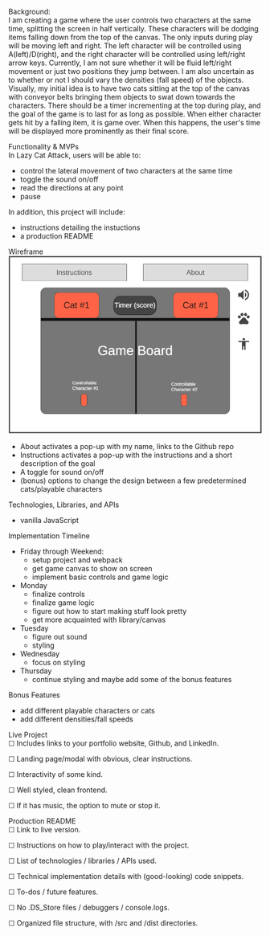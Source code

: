 Background:  
  I am creating a game where the user controls two characters at the same time, splitting the screen in half vertically. 
These characters will be dodging items falling down from the top of the canvas. The only inputs during play will be 
moving left and right. The left character will be controlled using A(left)/D(right), and the right character will be 
controlled using left/right arrow keys. Currently, I am not sure whether it will be fluid left/right movement or just 
two positions they jump between. I am also uncertain as to whether or not I should vary the densities (fall speed) of 
the objects.  
  Visually, my initial idea is to have two cats sitting at the top of the canvas with conveyor belts bringing them 
objects to swat down towards the characters. There should be a timer incrementing at the top during play, and the goal 
of the game is to last for as long as possible. When either character gets hit by a falling item, it is game over. When 
this happens, the user's time will be displayed more prominently as their final score.  


Functionality & MVPs  
In Lazy Cat Attack, users will be able to:
  - control the lateral movement of two characters at the same time
  - toggle the sound on/off
  - read the directions at any point
  - pause

In addition, this project will include:
  - instructions detailing the instuctions
  - a production README


Wireframe
  ![Alt text](./Capture.PNG)

  - About activates a pop-up with my name, links to the Github repo
  - Instructions activates a pop-up with the instructions and a short description of the goal
  - A toggle for sound on/off
  - (bonus) options to change the design between a few predetermined cats/playable characters

Technologies, Libraries, and APIs
  - vanilla JavaScript

Implementation Timeline
  - Friday through Weekend: 
    - setup project and webpack
    - get game canvas to show on screen
    - implement basic controls and game logic
  - Monday
    - finalize controls
    - finalize game logic
    - figure out how to start making stuff look pretty
    - get more acquainted with library/canvas
  - Tuesday
    - figure out sound
    - styling
  - Wednesday
    - focus on styling
  - Thursday
    - continue styling and maybe add some of the bonus features

Bonus Features
  - add different playable characters or cats
  - add different densities/fall speeds

Live Project  
☐ Includes links to your portfolio website, Github, and LinkedIn.

☐ Landing page/modal with obvious, clear instructions.

☐ Interactivity of some kind.

☐ Well styled, clean frontend.

☐ If it has music, the option to mute or stop it.

Production README  
☐ Link to live version.

☐ Instructions on how to play/interact with the project.

☐ List of technologies / libraries / APIs used.

☐ Technical implementation details with (good-looking) code snippets.

☐ To-dos / future features.

☐ No .DS_Store files / debuggers / console.logs.

☐ Organized file structure, with /src and /dist directories.